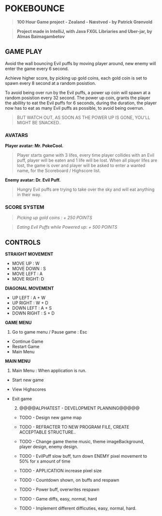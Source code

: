 # POKEBOUNCE
>**100 Hour Game project - Zealand - Næstved - by Patrick Grønvold**

>**Project made in IntelliJ, with Java FXGL Libriaries and Uber-jar, by Almas Baimagambetov** 



## GAME PLAY

Avoid the wall bouncing Evil puffs by moving player around, new enemy will enter the game every 6 second.

Achieve higher score, by picking up gold coins,
each gold coin is set to spawn every 8 second at a random posistion.

To avoid being over run by the Evil puffs, a power up coin will spawn at a random posistion every 32 second.
The power up coin, grants the player the abillity to eat the Evil puffs for 6 seconds, during the duration, the player now has to eat as
many Evil puffs as possible, to avoid being overrun.


> BUT WATCH OUT, AS SOON AS THE POWER UP IS GONE, YOU'LL MIGHT BE SNACKED..

### AVATARS

**Player avatar: Mr. PokeCool.**
>Player starts game with 3 lifes, every time player collides with an Evil puff, player will be eaten and 1 life will be lost.
>When all player lifes are lost, the game is over and player will be asked to enter a wanted name, for the Scoreboard / Highscore list.

**Enemy avatar: Dr. Evil Puff.**
>Hungry Evil puffs are trying to take over the sky and will eat anything in their way.


### SCORE SYSTEM 
>*Picking up gold coins : + 250 POINTS*

>*Eating Evil Puffs while Powered up: + 500 POINTS*

## CONTROLS

**STRAIGHT MOVEMENT**
- MOVE UP   :  W
- MOVE DOWN :  S
- MOVE LEFT :  A
- MOVE RIGHT:  D

**DIAGONAL MOVEMENT**
- UP LEFT     : A + W
- UP RIGHT    : W + D
- DOWN LEFT   : A + S
- DOWN RIGHT  : S + D

**GAME MENU**
1. Go to game menu / Pause game : Esc
- Continue Game
- Restart Game
- Main Menu

**MAIN MENU**
1. Main Menu : When application is run.
- Start new game
- View Highscores
- Exit game



 

    2. @@@@ALPHATEST - DEVELOPMENT PLANNING@@@@@
    
    - TODO - Design new game map
    - TODO - REFRACTER TO NEW PROGRAM FILE, CREATE ACCEPTABLE STRUCTURE..
    
    - TODO - Change game theme music, theme imageBackground, player design, enemy design.
    - TODO - EvilPuff slow buff, turn down ENEMY pixel movement to 50% for x amount of time
    - TODO - APPLICATION increase pixel size
    - TODO - Countdown shown, on buffs and respawn
    - TODO - Power buff, overwrites respawn
    - TODO - Game diffs, easy, normal, hard
    - TODO - Implement different difficuties, easy, normal, hard.








